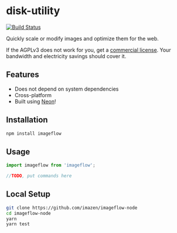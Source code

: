 # disk-utility

[![Build Status](https://travis-ci.org/imazen/imageflow-node.svg?branch=master)](https://travis-ci.org/imazen/imageflow-node)

Quickly scale or modify images and optimize them for the web.

If the AGPLv3 does not work for you, get a [commercial license](https://imageresizing.net/pricing). 
Your bandwidth and electricity savings should cover it. 

## Features

* Does not depend on system dependencies
* Cross-platform
* Built using [Neon](https://github.com/neon-bindings/neon)!

## Installation

```bash
npm install imageflow
```

## Usage

```js
import imageflow from 'imageflow';

//TODO, put commands here
```

## Local Setup

```bash
git clone https://github.com/imazen/imageflow-node
cd imageflow-node
yarn
yarn test
```
